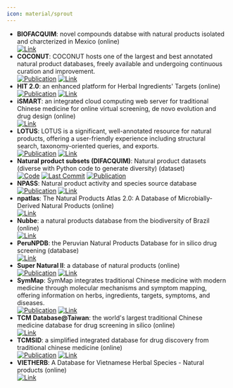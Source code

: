 ```yaml
---
icon: material/sprout
---
```


- **BIOFACQUIM**: novel compounds databse with natural products isolated and charcterized in Mexico (online)  
	[![Link](https://img.shields.io/badge/Link-online-brightgreen?style=for-the-badge&logo=cachet&logoColor=65FF8F)](https://www.difacquim.com/d-tools/) 
- **COCONUT**: COCONUT hosts one of the largest and best annotated natural product databases, freely available and undergoing continuous curation and improvement.  
	[![Publication](https://img.shields.io/badge/Publication-Citations:318-blue?style=for-the-badge&logo=bookstack)](https://doi.org/10.1186%2Fs13321-020-00478-9) [![Link](https://img.shields.io/badge/Link-online-brightgreen?style=for-the-badge&logo=cachet&logoColor=65FF8F)](https://coconut.naturalproducts.net/) 
- **HIT 2.0**: an enhanced platform for Herbal Ingredients' Targets (online)  
	[![Publication](https://img.shields.io/badge/Publication-Citations:259-blue?style=for-the-badge&logo=bookstack)](https://doi.org/10.1093/nar/gkq1165) [![Link](https://img.shields.io/badge/Link-online-brightgreen?style=for-the-badge&logo=cachet&logoColor=65FF8F)](http://hit2.badd-cao.net/) 
- **iSMART**: an integrated cloud computing web server for traditional Chinese medicine for online virtual screening, de novo evolution and drug design (online)  
	[![Link](https://img.shields.io/badge/Link-online-brightgreen?style=for-the-badge&logo=cachet&logoColor=65FF8F)](http://ismart.cmu.edu.tw/) 
- **LOTUS**: LOTUS is a significant, well-annotated resource for natural products, offering a user-friendly experience including structural search, taxonomy-oriented queries, and exports.  
	[![Publication](https://img.shields.io/badge/Publication-Citations:144-blue?style=for-the-badge&logo=bookstack)](https://doi.org/10.7554/eLife.70780) [![Link](https://img.shields.io/badge/Link-online-brightgreen?style=for-the-badge&logo=cachet&logoColor=65FF8F)](https://lotus.naturalproducts.net/) 
- **Natural product subsets (DIFACQUIM)**: Natural product datasets (diverse with Python code to generate diversity) (dataset)  
		[![Code](https://img.shields.io/github/stars/DIFACQUIM/Natural-products-subsets-generation?style=for-the-badge&logo=github)](https://github.com/DIFACQUIM/Natural-products-subsets-generation) [![Last Commit](https://img.shields.io/github/last-commit/DIFACQUIM/Natural-products-subsets-generation?style=for-the-badge&logo=github)](https://github.com/DIFACQUIM/Natural-products-subsets-generation) [![Publication](https://img.shields.io/badge/Publication-Citations:4-blue?style=for-the-badge&logo=bookstack)](https://doi.org/10.1016/j.ailsci.2023.100066) 
- **NPASS**: Natural product activity and species source database  
	[![Publication](https://img.shields.io/badge/Publication-Citations:30-blue?style=for-the-badge&logo=bookstack)](https://doi.org/10.1093/nar/gkac1069) [![Link](https://img.shields.io/badge/Link-offline-red?style=for-the-badge&logo=xamarin&logoColor=red)](https://bidd.group/NPASS/) 
- **npatlas**: The Natural Products Atlas 2.0: A Database of Microbially-Derived Natural Products (online)  
	[![Link](https://img.shields.io/badge/Link-online-brightgreen?style=for-the-badge&logo=cachet&logoColor=65FF8F)](https://www.npatlas.org/) 
- **Nubbe**: a natural products database from the biodiversity of Brazil (online)  
	[![Link](https://img.shields.io/badge/Link-online-brightgreen?style=for-the-badge&logo=cachet&logoColor=65FF8F)](http://nubbe.iq.unesp.br/portal/nubbe-search.html) 
- **PeruNPDB**: the Peruvian Natural Products Database for in silico drug screening (database)  
	[![Link](https://img.shields.io/badge/Link-online-brightgreen?style=for-the-badge&logo=cachet&logoColor=65FF8F)](https://perunpdb.com.pe/) 
- **Super Natural II**: a database of natural products (online)  
	[![Publication](https://img.shields.io/badge/Publication-Citations:32-blue?style=for-the-badge&logo=bookstack)](https://doi.org/10.1093/nar/gkac1008) [![Link](https://img.shields.io/badge/Link-online-brightgreen?style=for-the-badge&logo=cachet&logoColor=65FF8F)](http://bioinf-applied.charite.de/supernatural_new/index.php) 
- **SymMap**: SymMap integrates traditional Chinese medicine with modern medicine through molecular mechanisms and symptom mapping, offering information on herbs, ingredients, targets, symptoms, and diseases.  
	[![Publication](https://img.shields.io/badge/Publication-Citations:337-blue?style=for-the-badge&logo=bookstack)](https://doi.org/10.1093/nar/gky1021) [![Link](https://img.shields.io/badge/Link-online-brightgreen?style=for-the-badge&logo=cachet&logoColor=65FF8F)](http://www.symmap.org/) 
- **TCM Database@Taiwan**: the world's largest traditional Chinese medicine database for drug screening in silico (online)  
	[![Link](https://img.shields.io/badge/Link-online-brightgreen?style=for-the-badge&logo=cachet&logoColor=65FF8F)](http://tcm.cmu.edu.tw/) 
- **TCMSID**: a simplified integrated database for drug discovery from traditional chinese medicine (online)  
	[![Publication](https://img.shields.io/badge/Publication-Citations:15-blue?style=for-the-badge&logo=bookstack)](https://doi.org/10.1186/s13321-022-00670-z) [![Link](https://img.shields.io/badge/Link-offline-red?style=for-the-badge&logo=xamarin&logoColor=red)](https://tcm.scbdd.com/) 
- **VIETHERB**: A Database for Vietnamese Herbal Species - Natural products (online)  
	[![Link](https://img.shields.io/badge/Link-online-brightgreen?style=for-the-badge&logo=cachet&logoColor=65FF8F)](http://vietherb.com.vn/) 
